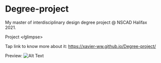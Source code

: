 # Degree-project
My master of interdisciplinary design degree project @ NSCAD Halifax 2021.

Project <⁄glimpse>


Tap link to know more about it: https://xavier-ww.github.io/Degree-project/

Preview:
![Alt Text](https://github.com/Xavier-WW/Degree-project/blob/gh-pages/preview%20(2).gif)
